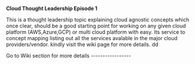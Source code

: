 
**Cloud Thought Leadership Episode 1**


This is a thought leadership topic explaining  cloud agnostic concepts which once clear, should be a good starting point for working on any given cloud platform (AWS,Azure,GCP) or multi cloud platform with easy. Its service to concept mapping listing out all the services avalable in the major cloud providers/vendor. kindly visit the wiki page for more details.
dd

Go to Wiki section for more details -----------------
